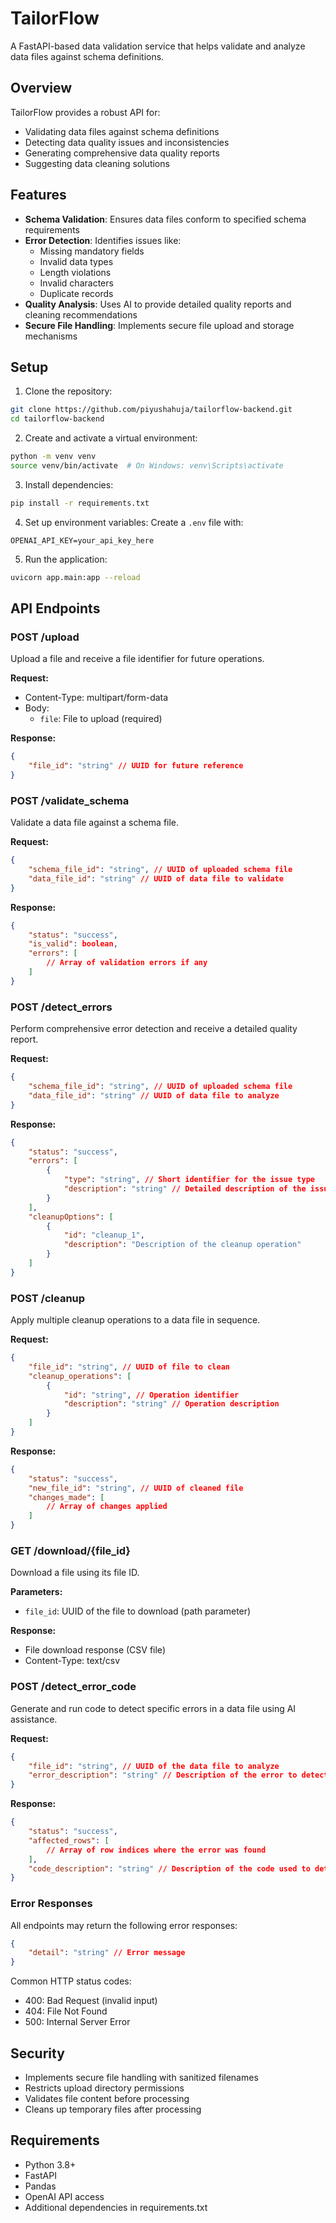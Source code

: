 # TailorFlow

A FastAPI-based data validation service that helps validate and analyze data files against schema definitions.

## Overview

TailorFlow provides a robust API for:

- Validating data files against schema definitions
- Detecting data quality issues and inconsistencies
- Generating comprehensive data quality reports
- Suggesting data cleaning solutions

## Features

- **Schema Validation**: Ensures data files conform to specified schema requirements
- **Error Detection**: Identifies issues like:
  - Missing mandatory fields
  - Invalid data types
  - Length violations
  - Invalid characters
  - Duplicate records
- **Quality Analysis**: Uses AI to provide detailed quality reports and cleaning recommendations
- **Secure File Handling**: Implements secure file upload and storage mechanisms

## Setup

1. Clone the repository:

```bash
git clone https://github.com/piyushahuja/tailorflow-backend.git
cd tailorflow-backend
```

2. Create and activate a virtual environment:

```bash
python -m venv venv
source venv/bin/activate  # On Windows: venv\Scripts\activate
```

3. Install dependencies:

```bash
pip install -r requirements.txt
```

4. Set up environment variables:
   Create a `.env` file with:

```
OPENAI_API_KEY=your_api_key_here
```

5. Run the application:

```bash
uvicorn app.main:app --reload
```

## API Endpoints

### POST /upload

Upload a file and receive a file identifier for future operations.

**Request:**

- Content-Type: multipart/form-data
- Body:
  - `file`: File to upload (required)

**Response:**

```json
{
	"file_id": "string" // UUID for future reference
}
```

### POST /validate_schema

Validate a data file against a schema file.

**Request:**

```json
{
	"schema_file_id": "string", // UUID of uploaded schema file
	"data_file_id": "string" // UUID of data file to validate
}
```

**Response:**

```json
{
    "status": "success",
    "is_valid": boolean,
    "errors": [
        // Array of validation errors if any
    ]
}
```

### POST /detect_errors

Perform comprehensive error detection and receive a detailed quality report.

**Request:**

```json
{
	"schema_file_id": "string", // UUID of uploaded schema file
	"data_file_id": "string" // UUID of data file to analyze
}
```

**Response:**

```json
{
	"status": "success",
	"errors": [
		{
			"type": "string", // Short identifier for the issue type
			"description": "string" // Detailed description of the issue
		}
	],
	"cleanupOptions": [
		{
			"id": "cleanup_1",
			"description": "Description of the cleanup operation"
		}
	]
}
```

### POST /cleanup

Apply multiple cleanup operations to a data file in sequence.

**Request:**

```json
{
	"file_id": "string", // UUID of file to clean
	"cleanup_operations": [
		{
			"id": "string", // Operation identifier
			"description": "string" // Operation description
		}
	]
}
```

**Response:**

```json
{
	"status": "success",
	"new_file_id": "string", // UUID of cleaned file
	"changes_made": [
		// Array of changes applied
	]
}
```

### GET /download/{file_id}

Download a file using its file ID.

**Parameters:**

- `file_id`: UUID of the file to download (path parameter)

**Response:**

- File download response (CSV file)
- Content-Type: text/csv

### POST /detect_error_code

Generate and run code to detect specific errors in a data file using AI assistance.

**Request:**

```json
{
	"file_id": "string", // UUID of the data file to analyze
	"error_description": "string" // Description of the error to detect
}
```

**Response:**

```json
{
	"status": "success",
	"affected_rows": [
		// Array of row indices where the error was found
	],
	"code_description": "string" // Description of the code used to detect the error
}
```

### Error Responses

All endpoints may return the following error responses:

```json
{
	"detail": "string" // Error message
}
```

Common HTTP status codes:

- 400: Bad Request (invalid input)
- 404: File Not Found
- 500: Internal Server Error

## Security

- Implements secure file handling with sanitized filenames
- Restricts upload directory permissions
- Validates file content before processing
- Cleans up temporary files after processing

## Requirements

- Python 3.8+
- FastAPI
- Pandas
- OpenAI API access
- Additional dependencies in requirements.txt
